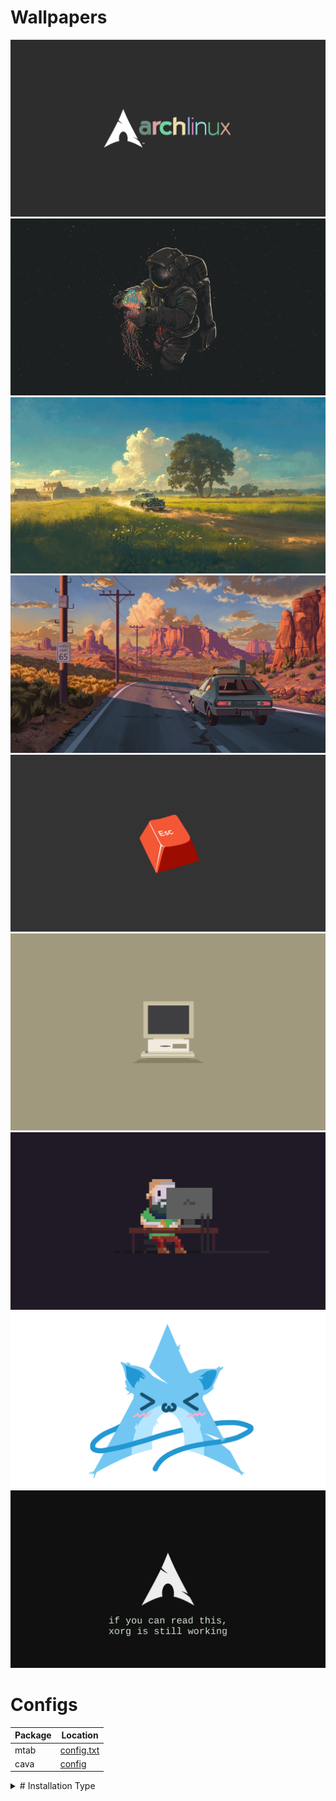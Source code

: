 # Wallpapers 
![arch_grubbox](Wallpapers/arch_gruvbox.png)
![astronaut](Wallpapers/astronaut.png)
![drive](Wallpapers/drive.jpg)
![drive_sunset](Wallpapers/drive_sunset.jpg)
![escapeKey_keyboard](Wallpapers/escapeKey_keyboard.png)
![light_computer_gruvbox](Wallpapers/light_computer_gruvbox.png)
![pixelart_programmer](Wallpapers/pixelart_programmer.jpg)
![archfoc](Wallpapers/archfox_blue.png)
![xorg_meme](Wallpapers/xorg_meme.png)
# Configs
|Package|Location|
|---|---|
|mtab|[config.txt](dotfiles/mtab/config.txt)|
|cava|[config](dotfiles/cava/config)
<details>
 <summary># Installation Type</summary>

 |Installation Type|Packages|
 |---|:---:|
 |Full Install|gnome-tweaks brave-browser min firefox cava cmatrix code git npm nano vim make python qemu-full virt-manager anydesk zed zen|
 |Minimal Install|brave-broser firefox nano code|
 |Coding Workspace|code git nano vim make qemu-full virt-manager npm firefox|
 </details>

